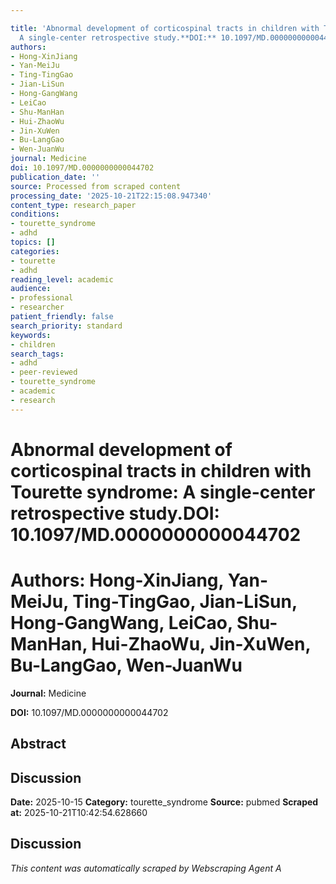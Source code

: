 ```yaml
---

title: 'Abnormal development of corticospinal tracts in children with Tourette syndrome:
  A single-center retrospective study.**DOI:** 10.1097/MD.0000000000044702'
authors:
- Hong-XinJiang
- Yan-MeiJu
- Ting-TingGao
- Jian-LiSun
- Hong-GangWang
- LeiCao
- Shu-ManHan
- Hui-ZhaoWu
- Jin-XuWen
- Bu-LangGao
- Wen-JuanWu
journal: Medicine
doi: 10.1097/MD.0000000000044702
publication_date: ''
source: Processed from scraped content
processing_date: '2025-10-21T22:15:08.947340'
content_type: research_paper
conditions:
- tourette_syndrome
- adhd
topics: []
categories:
- tourette
- adhd
reading_level: academic
audience:
- professional
- researcher
patient_friendly: false
search_priority: standard
keywords:
- children
search_tags:
- adhd
- peer-reviewed
- tourette_syndrome
- academic
- research
---
```




# Abnormal development of corticospinal tracts in children with Tourette syndrome: A single-center retrospective study.**DOI:** 10.1097/MD.0000000000044702

# **Authors:** Hong-XinJiang, Yan-MeiJu, Ting-TingGao, Jian-LiSun, Hong-GangWang, LeiCao, Shu-ManHan, Hui-ZhaoWu, Jin-XuWen, Bu-LangGao, Wen-JuanWu

**Journal:** Medicine

**DOI:** 10.1097/MD.0000000000044702

## Abstract

## Discussion

**Date:** 2025-10-15
**Category:** tourette_syndrome
**Source:** pubmed
**Scraped at:** 2025-10-21T10:42:54.628660
## Discussion
*This content was automatically scraped by Webscraping Agent A*